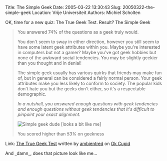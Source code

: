 Title: The Simple Geek
Date: 2005-03-22 13:30:43
Slug: 20050322-the-simple-geek
Location: Vrije Universiteit
Authors: Michiel Scholten

<p>OK, time for a new quiz: The True Geek Test. Result? The Simple Geek</p>

<blockquote>
<p class="quote">You answered 74% of the questions as a geek truly would.</p>
<p class="quote">You don't seem to sway in either direction, however you still seem to
have some latent geek attributes within you. Maybe you're interested in
computers but not a gamer? Maybe you've got geek hobbies but none of
the awkward social tendencies. You may be slightly geekier than you
thought and in denial!</p>
<p class="quote">The simple geek usually has various quirks that friends may make
fun of, but in general can be considered a fairly normal person. Your
geek attributes make you less likely to conform to society. The popular
kids don't hate you but the geeks don't either, so it's a respectable
demographic.</p>

<p class="quote"><em>In a nutshell, you answered enough questions with geek tendencies
and enough questions without geek tendencies that it's difficult to
pinpoint your exact alignment.</em></p>

<p class="quote"><img src="/~mbscholt/images/content/simplegeek.jpg" alt="Simple geek dude [looks a bit like me]" /></p>

<p class="quote">You scored higher than <em>53%</em> on geekness</p>
</blockquote>

<p>Link: <a href='http://www.okcupid.com/tests/take?testid=750711297364726891'>The True Geek Test</a> written by <a href='http://www.okcupid.com/profile?tuid=17970904557065852189'>ambientred</a> on <a  href='http://www.okcupid.com'>Ok Cupid</a></p>

<p>And _damn_, does that picture look like me...</p>
